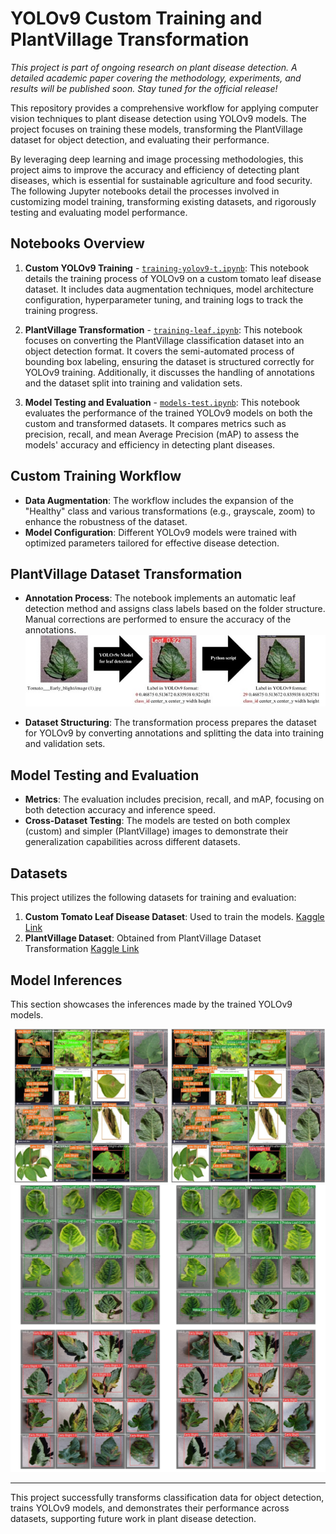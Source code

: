 # YOLOv9 Custom Training and PlantVillage Transformation

*This project is part of ongoing research on plant disease detection. A detailed academic paper covering the methodology, experiments, and results will be published soon. Stay tuned for the official release!*

This repository provides a comprehensive workflow for applying computer vision techniques to plant disease detection using YOLOv9 models. The project focuses on training these models, transforming the PlantVillage dataset for object detection, and evaluating their performance.

By leveraging deep learning and image processing methodologies, this project aims to improve the accuracy and efficiency of detecting plant diseases, which is essential for sustainable agriculture and food security. The following Jupyter notebooks detail the processes involved in customizing model training, transforming existing datasets, and rigorously testing and evaluating model performance.

## Notebooks Overview

1. **Custom YOLOv9 Training** - [`training-yolov9-t.ipynb`](training-yolov9-t.ipynb): This notebook details the training process of YOLOv9 on a custom tomato leaf disease dataset. It includes data augmentation techniques, model architecture configuration, hyperparameter tuning, and training logs to track the training progress.

2. **PlantVillage Transformation** - [`training-leaf.ipynb`](training-leaf.ipynb): This notebook focuses on converting the PlantVillage classification dataset into an object detection format. It covers the semi-automated process of bounding box labeling, ensuring the dataset is structured correctly for YOLOv9 training. Additionally, it discusses the handling of annotations and the dataset split into training and validation sets.

3. **Model Testing and Evaluation** - [`models-test.ipynb`](models-test.ipynb): This notebook evaluates the performance of the trained YOLOv9 models on both the custom and transformed datasets. It compares metrics such as precision, recall, and mean Average Precision (mAP) to assess the models' accuracy and efficiency in detecting plant diseases.

## Custom Training Workflow

- **Data Augmentation**: The workflow includes the expansion of the "Healthy" class and various transformations (e.g., grayscale, zoom) to enhance the robustness of the dataset.
- **Model Configuration**: Different YOLOv9 models were trained with optimized parameters tailored for effective disease detection.

## PlantVillage Dataset Transformation

- **Annotation Process**: The notebook implements an automatic leaf detection method and assigns class labels based on the folder structure. Manual corrections are performed to ensure the accuracy of the annotations.
  <img src="images/Figure 2.jpg" alt="Annotation process" width="600">

- **Dataset Structuring**: The transformation process prepares the dataset for YOLOv9 by converting annotations and splitting the data into training and validation sets.

## Model Testing and Evaluation

- **Metrics**: The evaluation includes precision, recall, and mAP, focusing on both detection accuracy and inference speed.
- **Cross-Dataset Testing**: The models are tested on both complex (custom) and simpler (PlantVillage) images to demonstrate their generalization capabilities across different datasets.

## Datasets

This project utilizes the following datasets for training and evaluation:

1. **Custom Tomato Leaf Disease Dataset**: Used to train the models. [Kaggle Link](https://www.kaggle.com/datasets/sebastianpalaciob/tomato-leaf-diseases-dataset-for-object-detection)
2. **PlantVillage Dataset**: Obtained from PlantVillage Dataset Transformation [Kaggle Link](https://www.kaggle.com/datasets/sebastianpalaciob/plantvillage-for-object-detection-yolo)

## Model Inferences

This section showcases the inferences made by the trained YOLOv9 models. 

  <img src="images/Figure 3.jpg" alt="Inference 3" width="600">
  <img src="images/Figure 4.jpg" alt="Inference 4" width="600">

---

This project successfully transforms classification data for object detection, trains YOLOv9 models, and demonstrates their performance across datasets, supporting future work in plant disease detection.

